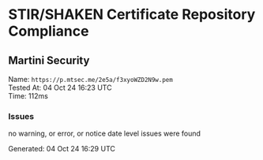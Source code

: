 # STIR/SHAKEN Certificate Repository Compliance

## Martini Security

Name: `https://p.mtsec.me/2e5a/f3xyoWZD2N9w.pem`\
Tested At: 04 Oct 24 16:23 UTC\
Time: 112ms

### Issues

no warning, or error, or notice date level issues were found

Generated: 04 Oct 24 16:29 UTC